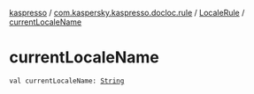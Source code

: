 [kaspresso](../../index.md) / [com.kaspersky.kaspresso.docloc.rule](../index.md) / [LocaleRule](index.md) / [currentLocaleName](./current-locale-name.md)

# currentLocaleName

`val currentLocaleName: `[`String`](https://kotlinlang.org/api/latest/jvm/stdlib/kotlin/-string/index.html)